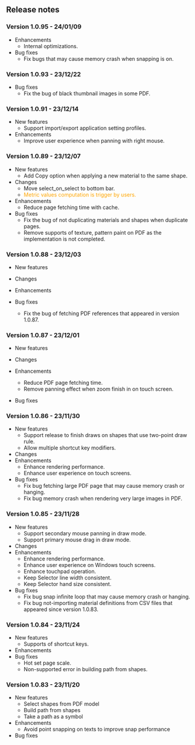## Release notes

### Version 1.0.95 - 24/01/09



- Enhancements
    - Internal optimizations.
- Bug fixes
    - Fix bugs that may cause memory crash when snapping is on.

### Version 1.0.93 - 23/12/22
- Bug fixes
    - Fix the bug of black thumbnail images in some PDF.

### Version 1.0.91 - 23/12/14
- New features
    - Support import/export application setting profiles.
- Enhancements
    - Improve user experience when panning with right mouse.


### Version 1.0.89 - 23/12/07

- New features
    - Add Copy option when applying a new material to the same shape.
- Changes
    - Move select_on_select to bottom bar.
    - <span style="color:orange">Metric values computation is trigger by users.</span>
- Enhancements
    - Reduce page fetching time with cache.
- Bug fixes
    - Fix the bug of not duplicating materials and shapes when duplicate pages.
    - Remove supports of texture, pattern paint on PDF as the implementation is not completed.

### Version 1.0.88 - 23/12/03

- New features

- Changes
- Enhancements
- Bug fixes
    - Fix the bug of fetching PDF references that appeared in version 1.0.87.

### Version 1.0.87 - 23/12/01

- New features

- Changes
- Enhancements
    - Reduce PDF page fetching time.
    - Remove panning effect when zoom finish in on touch screen.
- Bug fixes


### Version 1.0.86 - 23/11/30

- New features
    - Support release to finish draws on shapes that use two-point draw rule.
    - Allow multiple shortcut key modifiers.
- Changes
- Enhancements
    - Enhance rendering performance.
    - Enhance user experience on touch screens.
- Bug fixes
    - Fix bug fetching large PDF page that may cause memory crash or hanging.
    - Fix bug memory crash when rendering very large images in PDF.

### Version 1.0.85 - 23/11/28

- New features
    - Support secondary mouse panning in draw mode.
    - Support primary mouse drag in draw mode.
- Changes
- Enhancements
    - Enhance rendering performance.
    - Enhance user experience on Windows touch screens.
    - Enhance touchpad operation.
    - Keep Selector line width consistent.
    - Keep Selector hand size consistent.
- Bug fixes
    - Fix bug snap infinite loop that may cause memory crash or hanging.
    - Fix bug not-importing material definitions from CSV files that appeared since version 1.0.83.
  

### Version 1.0.84 - 23/11/24
   
- New features 
    - Supports of shortcut keys.
- Enhancements 
- Bug fixes
    - Hot set page scale.
    - Non-supported error in building path from shapes.

### Version 1.0.83  - 23/11/20

- New features
    - Select shapes from PDF model
    - Build path from shapes
    - Take a path as a symbol
- Enhancements
    - Avoid point snapping on texts to improve snap performance
- Bug fixes


  
        
